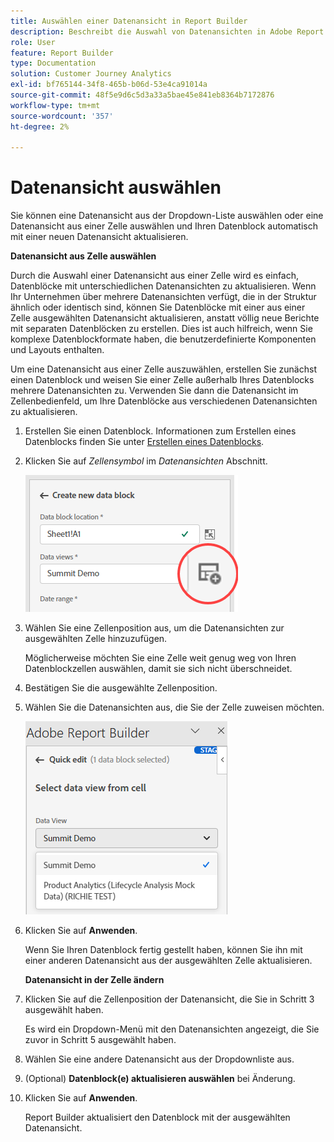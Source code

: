 ```yaml
---
title: Auswählen einer Datenansicht in Report Builder
description: Beschreibt die Auswahl von Datenansichten in Adobe Report Builder
role: User
feature: Report Builder
type: Documentation
solution: Customer Journey Analytics
exl-id: bf765144-34f8-465b-b06d-53e4ca91014a
source-git-commit: 48f5e9d6c5d3a33a5bae45e841eb8364b7172876
workflow-type: tm+mt
source-wordcount: '357'
ht-degree: 2%

---
```


# Datenansicht auswählen

Sie können eine Datenansicht aus der Dropdown-Liste auswählen oder eine Datenansicht aus einer Zelle auswählen und Ihren Datenblock automatisch mit einer neuen Datenansicht aktualisieren.

**Datenansicht aus Zelle auswählen**

Durch die Auswahl einer Datenansicht aus einer Zelle wird es einfach, Datenblöcke mit unterschiedlichen Datenansichten zu aktualisieren. Wenn Ihr Unternehmen über mehrere Datenansichten verfügt, die in der Struktur ähnlich oder identisch sind, können Sie Datenblöcke mit einer aus einer Zelle ausgewählten Datenansicht aktualisieren, anstatt völlig neue Berichte mit separaten Datenblöcken zu erstellen. Dies ist auch hilfreich, wenn Sie komplexe Datenblockformate haben, die benutzerdefinierte Komponenten und Layouts enthalten.

Um eine Datenansicht aus einer Zelle auszuwählen, erstellen Sie zunächst einen Datenblock und weisen Sie einer Zelle außerhalb Ihres Datenblocks mehrere Datenansichten zu. Verwenden Sie dann die Datenansicht im Zellenbedienfeld, um Ihre Datenblöcke aus verschiedenen Datenansichten zu aktualisieren.

1. Erstellen Sie einen Datenblock.
Informationen zum Erstellen eines Datenblocks finden Sie unter [Erstellen eines Datenblocks](/help/report-builder/create-a-data-block.md).

1. Klicken Sie auf *Zellensymbol* im *Datenansichten* Abschnitt.

   ![Erstellen Sie ein neues Datenblock-Fenster mit hervorgehobenem Zellensymbol.](/help/report-builder/assets/cell-icon.png)

1. Wählen Sie eine Zellenposition aus, um die Datenansichten zur ausgewählten Zelle hinzuzufügen.

   Möglicherweise möchten Sie eine Zelle weit genug weg von Ihren Datenblockzellen auswählen, damit sie sich nicht überschneidet.

1. Bestätigen Sie die ausgewählte Zellenposition.

1. Wählen Sie die Datenansichten aus, die Sie der Zelle zuweisen möchten.

   ![Report Builder Schnellbearbeitungsfenster mit den Datenansichten Auswählen .](/help/report-builder/assets/select-data-view.png)

1. Klicken Sie auf **Anwenden**.

   Wenn Sie Ihren Datenblock fertig gestellt haben, können Sie ihn mit einer anderen Datenansicht aus der ausgewählten Zelle aktualisieren.

   **Datenansicht in der Zelle ändern**

1. Klicken Sie auf die Zellenposition der Datenansicht, die Sie in Schritt 3 ausgewählt haben.

   Es wird ein Dropdown-Menü mit den Datenansichten angezeigt, die Sie zuvor in Schritt 5 ausgewählt haben.

1. Wählen Sie eine andere Datenansicht aus der Dropdownliste aus.

1. (Optional) **Datenblock(e) aktualisieren auswählen** bei Änderung.

1. Klicken Sie auf **Anwenden**.

   Report Builder aktualisiert den Datenblock mit der ausgewählten Datenansicht.
